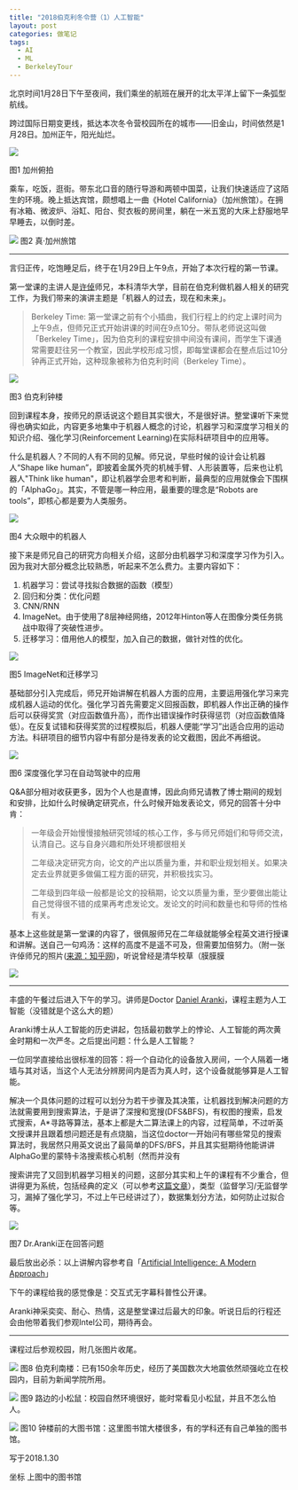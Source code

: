 ```yaml
---
title: "2018伯克利冬令营（1）人工智能"
layout: post
categories: 做笔记
tags:
  - AI
  - ML
  - BerkeleyTour
---
```




北京时间1月28日下午至夜间，我们乘坐的航班在展开的北太平洋上留下一条弧型航线。

<!-- more -->

跨过国际日期变更线，抵达本次冬令营校园所在的城市——旧金山，时间依然是1月28日。加州正午，阳光灿烂。

![](http://ohn6qfqhe.bkt.clouddn.com/day1-1.jpeg)

图1 加州俯拍

乘车，吃饭，逛街。带东北口音的随行导游和两顿中国菜，让我们快速适应了这陌生的环境。晚上抵达宾馆，颇想唱上一曲《Hotel California》（加州旅馆）。在拥有冰箱、微波炉、浴缸、阳台、熨衣板的房间里，躺在一米五宽的大床上舒服地早早睡去，以倒时差。

![](http://ohn6qfqhe.bkt.clouddn.com/day1-2.jpeg)
图2 真·加州旅馆

---

言归正传，吃饱睡足后，终于在1月29日上午9点，开始了本次行程的第一节课。

第一堂课的主讲人是[许倬](https://www.linkedin.com/in/zhuo-xu-joe/)师兄，本科清华大学，目前在伯克利做机器人相关的研究工作，为我们带来的演讲主题是「机器人的过去，现在和未来」。

> Berkeley Time: 第一堂课之前有个小插曲，我们行程上的约定上课时间为上午9点，但师兄正式开始讲课的时间在9点10分。带队老师说这叫做「Berkeley Time」，因为伯克利的课程安排中间没有课间，而学生下课通常需要赶往另一个教室，因此学校形成习惯，即每堂课都会在整点后过10分钟再正式开始，这种现象被称为伯克利时间（Berkeley Time）。

![](http://ohn6qfqhe.bkt.clouddn.com/day1-3.jpeg)

图3 伯克利钟楼

回到课程本身，按师兄的原话说这个题目其实很大，不是很好讲。整堂课听下来觉得也确实如此，内容更多地集中于机器人概念的讨论，机器学习和深度学习相关的知识介绍、强化学习(Reinforcement Learning)在实际科研项目中的应用等。

什么是机器人？不同的人有不同的见解。师兄说，早些时候的设计会让机器人“Shape like human”，即披着金属外壳的机械手臂、人形装置等，后来也让机器人"Think like human"，即让机器学会思考和判断，最典型的应用就像会下围棋的「AlphaGo」。其实，不管是哪一种应用，最重要的理念是“Robots are tools”，即核心都是要为人类服务。

![](http://ohn6qfqhe.bkt.clouddn.com/day1-4.jpg)

图4 大众眼中的机器人

接下来是师兄自己的研究方向相关介绍，这部分由机器学习和深度学习作为引入。因为我对大部分概念比较熟悉，听起来不怎么费力。主要内容如下：

1. 机器学习：尝试寻找拟合数据的函数（模型）
2. 回归和分类：优化问题
3. CNN/RNN
4. ImageNet。由于使用了8层神经网络，2012年Hinton等人在图像分类任务挑战中取得了突破性进步。
5. 迁移学习：借用他人的模型，加入自己的数据，做针对性的优化。

![](http://ohn6qfqhe.bkt.clouddn.com/day1-5.jpeg)

图5 ImageNet和迁移学习

基础部分引入完成后，师兄开始讲解在机器人方面的应用，主要运用强化学习来完成机器人运动的优化。强化学习首先需要定义回报函数，即机器人作出正确的操作后可以获得奖赏（对应函数值升高），而作出错误操作时获得惩罚（对应函数值降低）。在反复试错和获得奖赏的过程模拟后，机器人便能“学习”出适合应用的运动方法。科研项目的细节内容中有部分是待发表的论文截图，因此不再细说。

![](http://ohn6qfqhe.bkt.clouddn.com/day1-6.jpeg)

图6 深度强化学习在自动驾驶中的应用

Q&A部分相对收获更多，因为个人也是直博，因此向师兄请教了博士期间的规划和安排，比如什么时候确定研究点，什么时候开始发表论文，师兄的回答十分中肯：

> 一年级会开始慢慢接触研究领域的核心工作，多与师兄师姐们和导师交流，认清自己。这与自身兴趣和所处环境都很相关
>
> 二年级决定研究方向，论文的产出以质量为重，并和职业规划相关。如果决定去业界就更多做偏工程方面的研究，并积极找实习。
>
> 二年级到四年级一般都是论文的投稿期，论文以质量为重，至少要做出能让自己觉得很不错的成果再考虑发论文。发论文的时间和数量也和导师的性格有关。

基本上这些就是第一堂课的内容了，很佩服师兄在二年级就能够全程英文进行授课和讲解。送自己一句鸡汤：这样的高度不是遥不可及，但需要加倍努力。（附一张许倬师兄的照片([来源：知乎网](https://www.zhihu.com/people/zhuo-xu-3/activities))，听说曾经是清华校草（膜膜膜

![](http://ohn6qfqhe.bkt.clouddn.com/day1-7.jpeg)

---

丰盛的午餐过后进入下午的学习。讲师是Doctor [Daniel Aranki](https://people.eecs.berkeley.edu/~daranki/)，课程主题为人工智能（没错就是个这么大的题）

Aranki博士从人工智能的历史讲起，包括最初数学上的悖论、人工智能的两次黄金时期和一次严冬。之后提出问题：什么是人工智能？

一位同学直接给出很标准的回答：将一个自动化的设备放入房间，一个人隔着一堵墙与其对话，当这个人无法分辨房间内是否为真人时，这个设备就能够算是人工智能。


解决一个具体问题的过程可以划分为若干步骤及其决策，让机器找到解决问题的方法就需要用到搜索算法，于是讲了深搜和宽搜(DFS&BFS)，有权图的搜索，启发式搜索，A*寻路等算法，基本上都是大二算法课上的内容，过程简单，不过听英文授课并且跟着想问题还是有点烧脑，当这位doctor一开始问有哪些常见的搜索算法时，我居然只用英文说出了最简单的DFS/BFS，并且其实挺期待他能讲讲AlphaGo里的蒙特卡洛搜索核心机制（然而并没有

搜索讲完了又回到机器学习相关的问题，这部分其实和上午的课程有不少重合，但讲得更为系统，包括经典的定义（可以参考[这篇文章]()），类型（监督学习/无监督学习，漏掉了强化学习，不过上午已经讲过了），数据集划分方法，如何防止过拟合等。

![](http://ohn6qfqhe.bkt.clouddn.com/day1-8.jpg)

图7 Dr.Aranki正在回答问题

最后放出必杀：以上讲解内容参考自「[Artificial Intelligence: A Modern Approach](http://aima.cs.berkeley.edu/)」

下午的课程给我的感觉像是：交互式无字幕科普性公开课。

Aranki神采奕奕、耐心、热情，这是整堂课过后最大的印象。听说日后的行程还会由他带着我们参观Intel公司，期待再会。

---

课程过后参观校园，附几张图片收尾。

![](http://ohn6qfqhe.bkt.clouddn.com/day1-10.jpg)
图8 伯克利南楼：已有150余年历史，经历了美国数次大地震依然顽强屹立在校园内，目前为新闻学院所用。

![](http://ohn6qfqhe.bkt.clouddn.com/day1-9.jpg)
图9 路边的小松鼠：校园自然环境很好，能时常看见小松鼠，并且不怎么怕人。

![](http://ohn6qfqhe.bkt.clouddn.com/day1-12.jpeg)
图10 钟楼前的大图书馆：这里图书馆大楼很多，有的学科还有自己单独的图书馆。



写于2018.1.30

坐标 上图中的图书馆